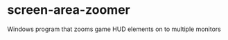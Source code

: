 screen-area-zoomer
==================

Windows program that zooms game HUD elements on to multiple monitors
